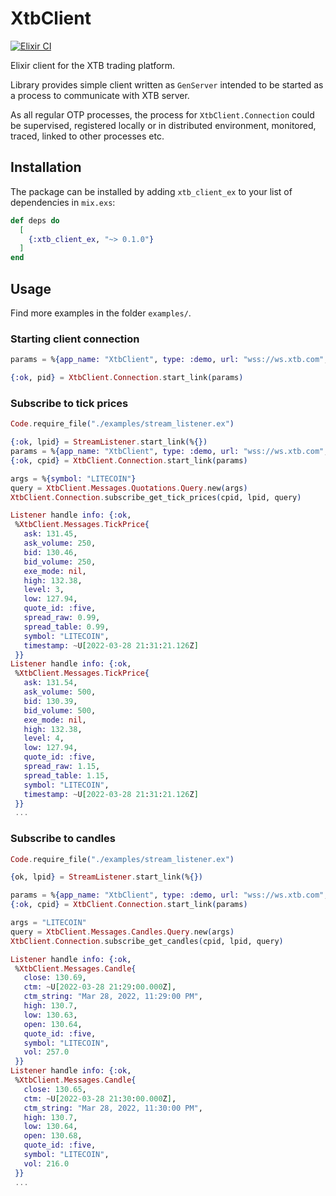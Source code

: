 # XtbClient

[![Elixir CI](https://github.com/dsienkiewicz/xtb_client_ex/actions/workflows/elixir.yml/badge.svg?branch=main)](https://github.com/dsienkiewicz/xtb_client_ex/actions/workflows/elixir.yml)

Elixir client for the XTB trading platform.

Library provides simple client written as `GenServer` intended to be started as a process to communicate with XTB server.

As all regular OTP processes, the process for `XtbClient.Connection` could be supervised, registered locally or in distributed environment, monitored, traced, linked to other processes etc.

## Installation

The package can be installed by adding `xtb_client_ex` to your list of dependencies in `mix.exs`:

```elixir
def deps do
  [
    {:xtb_client_ex, "~> 0.1.0"}
  ]
end
```

## Usage
Find more examples in the folder `examples/`.

### Starting client connection
```elixir
params = %{app_name: "XtbClient", type: :demo, url: "wss://ws.xtb.com", user: "<<USER_ID>>", password: "<<PASSWORD>>"}

{:ok, pid} = XtbClient.Connection.start_link(params)
```

### Subscribe to tick prices
```elixir
Code.require_file("./examples/stream_listener.ex")

{:ok, lpid} = StreamListener.start_link(%{})
params = %{app_name: "XtbClient", type: :demo, url: "wss://ws.xtb.com", user: "<<USER_ID>>", password: "<<PASSWORD>>"}
{:ok, cpid} = XtbClient.Connection.start_link(params)

args = %{symbol: "LITECOIN"}
query = XtbClient.Messages.Quotations.Query.new(args)
XtbClient.Connection.subscribe_get_tick_prices(cpid, lpid, query)

Listener handle info: {:ok,
 %XtbClient.Messages.TickPrice{
   ask: 131.45,
   ask_volume: 250,
   bid: 130.46,
   bid_volume: 250,
   exe_mode: nil,
   high: 132.38,
   level: 3,
   low: 127.94,
   quote_id: :five,
   spread_raw: 0.99,
   spread_table: 0.99,
   symbol: "LITECOIN",
   timestamp: ~U[2022-03-28 21:31:21.126Z]
 }}
Listener handle info: {:ok,
 %XtbClient.Messages.TickPrice{
   ask: 131.54,
   ask_volume: 500,
   bid: 130.39,
   bid_volume: 500,
   exe_mode: nil,
   high: 132.38,
   level: 4,
   low: 127.94,
   quote_id: :five,
   spread_raw: 1.15,
   spread_table: 1.15,
   symbol: "LITECOIN",
   timestamp: ~U[2022-03-28 21:31:21.126Z]
 }}
 ...
```

### Subscribe to candles
```elixir
Code.require_file("./examples/stream_listener.ex")

{ok, lpid} = StreamListener.start_link(%{})

params = %{app_name: "XtbClient", type: :demo, url: "wss://ws.xtb.com", user: "<<USER_ID>>", password: "<<PASSWORD>>"}
{:ok, cpid} = XtbClient.Connection.start_link(params)

args = "LITECOIN"
query = XtbClient.Messages.Candles.Query.new(args)
XtbClient.Connection.subscribe_get_candles(cpid, lpid, query)

Listener handle info: {:ok,
 %XtbClient.Messages.Candle{
   close: 130.69,
   ctm: ~U[2022-03-28 21:29:00.000Z],
   ctm_string: "Mar 28, 2022, 11:29:00 PM",
   high: 130.7,
   low: 130.63,
   open: 130.64,
   quote_id: :five,
   symbol: "LITECOIN",
   vol: 257.0
 }}
Listener handle info: {:ok,
 %XtbClient.Messages.Candle{
   close: 130.65,
   ctm: ~U[2022-03-28 21:30:00.000Z],
   ctm_string: "Mar 28, 2022, 11:30:00 PM",
   high: 130.7,
   low: 130.64,
   open: 130.68,
   quote_id: :five,
   symbol: "LITECOIN",
   vol: 216.0
 }}
 ...
```